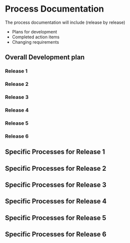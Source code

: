 # Process Documentation

The process documentation will include (release by release)

- Plans for development
- Completed action items
- Changing requirements

## Overall Development plan

### Release 1


### Release 2


### Release 3


### Release 4


### Release 5


### Release 6



## Specific Processes for Release 1



## Specific Processes for Release 2



## Specific Processes for Release 3



## Specific Processes for Release 4



## Specific Processes for Release 5



## Specific Processes for Release 6

